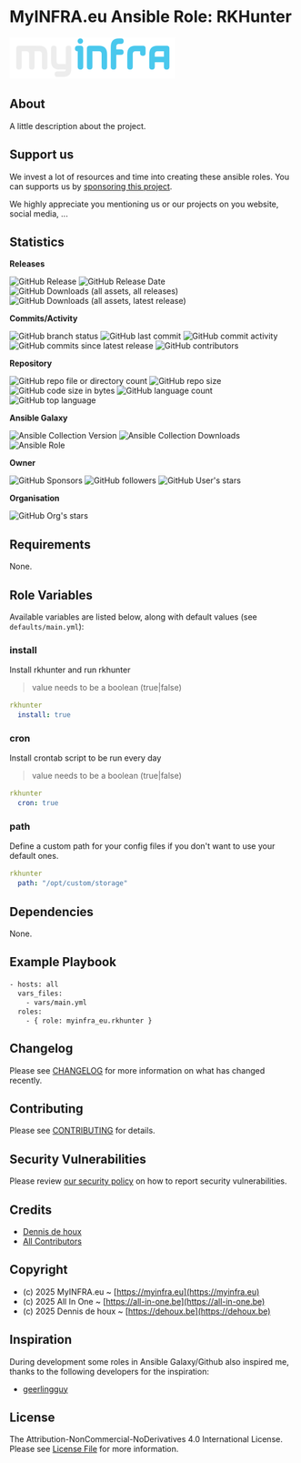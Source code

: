 # MyINFRA.eu Ansible Role: RKHunter

[![MyINFRA.eu logo](https://raw.githubusercontent.com/MyINFRA-eu/.github/main/logo/myinfra-logo-grey.svg)](https://myinfra.eu)


## About

A little description about the project.


## Support us

We invest a lot of resources and time into creating these ansible roles. You can supports us by [sponsoring this project](https://github.com/MyINFRA-eu#sponsorship).

We highly appreciate you mentioning us or our projects on you website, social media, ...


## Statistics

**Releases**

![GitHub Release](https://img.shields.io/github/v/release/MyINFRA-eu/ansible-role-rkhunter?style=flat)
![GitHub Release Date](https://img.shields.io/github/release-date/MyINFRA-eu/ansible-role-rkhunter?style=flat)
![GitHub Downloads (all assets, all releases)](https://img.shields.io/github/downloads/MyINFRA-eu/ansible-role-rkhunter/total?style=flat)
![GitHub Downloads (all assets, latest release)](https://img.shields.io/github/downloads/MyINFRA-eu/ansible-role-rkhunter/latest/total?style=flat)

**Commits/Activity**

![GitHub branch status](https://img.shields.io/github/checks-status/MyINFRA-eu/ansible-role-rkhunter/main?style=flat)
![GitHub last commit](https://img.shields.io/github/last-commit/MyINFRA-eu/ansible-role-rkhunter?style=for-the-badge?style=flat)
![GitHub commit activity](https://img.shields.io/github/commit-activity/w/MyINFRA-eu/ansible-role-rkhunter?style=flat)
![GitHub commits since latest release](https://img.shields.io/github/commits-since/MyINFRA-eu/ansible-role-rkhunter/latest?style=flat)
![GitHub contributors](https://img.shields.io/github/contributors/MyINFRA-eu/ansible-role-rkhunter?style=for-the-badge?style=flat)

**Repository**

![GitHub repo file or directory count](https://img.shields.io/github/directory-file-count/MyINFRA-eu/ansible-role-rkhunter?style=flat)
![GitHub repo size](https://img.shields.io/github/repo-size/MyINFRA-eu/ansible-role-rkhunter?style=flat)
![GitHub code size in bytes](https://img.shields.io/github/languages/code-size/MyINFRA-eu/aansible-role-rkhunter?style=flat)
![GitHub language count](https://img.shields.io/github/languages/count/MyINFRA-eu/ansible-role-rkhunter?style=flat)
![GitHub top language](https://img.shields.io/github/languages/top/MyINFRA-eu/ansible-role-rkhunter?style=flat)

**Ansible Galaxy**

![Ansible Collection Version](https://img.shields.io/ansible/collection/v/myinfra_eu/rkhunter?style=flat)
![Ansible Collection Downloads](https://img.shields.io/ansible/collection/d/myinfra_eu/rkhunter?style=flat)
![Ansible Role](https://img.shields.io/ansible/role/d/myinfra_eu/rkhunter?style=flat)

**Owner**

![GitHub Sponsors](https://img.shields.io/github/sponsors/Dennis-de-Houx?style=for-the-badge)
![GitHub followers](https://img.shields.io/github/followers/Dennis-de-Houx?style=for-the-badge)
![GitHub User's stars](https://img.shields.io/github/stars/Dennis-de-Houx?style=for-the-badge)

**Organisation**

![GitHub Org's stars](https://img.shields.io/github/stars/MyINFRA-eu?style=for-the-badge)


## Requirements

None.


## Role Variables

Available variables are listed below, along with default values (see `defaults/main.yml`):

### install

Install rkhunter and run rkhunter

> value needs to be a boolean (true|false)

```yml
rkhunter
  install: true
```

### cron

Install crontab script to be run every day

> value needs to be a boolean (true|false)

```yml
rkhunter
  cron: true
```

### path

Define a custom path for your config files if you don't want to use your default ones.

```yml
rkhunter
  path: "/opt/custom/storage"
```


## Dependencies

None.


## Example Playbook

```
- hosts: all
  vars_files:
    - vars/main.yml
  roles:
    - { role: myinfra_eu.rkhunter }
```


## Changelog

Please see [CHANGELOG](CHANGELOG.md) for more information on what has changed recently.


## Contributing

Please see [CONTRIBUTING](CONTRIBUTING.md) for details.


## Security Vulnerabilities

Please review [our security policy](https://github.com/MyINFRA-eu/ansible-role-rkhunter/security/policy) on how to report security vulnerabilities.


## Credits

- [Dennis de houx](https://github.com/Dennis-de-Houx)
- [All Contributors](https://github.com/MyINFRA-eu/ansible-role-rkhunter/contributors)


## Copyright

- (c) 2025 MyINFRA.eu ~ [https://myinfra.eu](https://myinfra.eu)
- (c) 2025 All In One ~ [https://all-in-one.be](https://all-in-one.be)
- (c) 2025 Dennis de houx ~ [https://dehoux.be](https://dehoux.be)


## Inspiration

During development some roles in Ansible Galaxy/Github also inspired me,
thanks to the following developers for the inspiration:

- [geerlingguy](https://github.com/geerlingguy/)


## License

The Attribution-NonCommercial-NoDerivatives 4.0 International License. Please see [License File](LICENSE.md) for more information.
